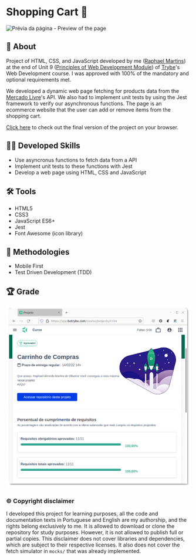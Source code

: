# Shopping Cart :shopping_cart:

![Prévia da página - Preview of the page](./preview.gif)

## :page_with_curl: About

Project of HTML, CSS, and JavaScript developed by me ([Raphael Martins](https://www.linkedin.com/in/raphaelameidamartins/)) at the end of Unit 9 ([Principles of Web Development Module](https://github.com/raphaelalmeidamartins/trybe_exercicios/tree/main/1_fundamentos-do-desv-web)) of [Trybe](https://www.betrybe.com)'s Web Development course. I was approved with 100% of the mandatory and optional requirements met.

We developed a dynamic web page fetching for products data from the [Mercado Livre](https://www.mercadolivre.com.br/)'s API. We also had to implement unit tests by using the Jest framework to verify our asynchronous functions. The page is an ecommerce website that the user can add or remove items from the shopping cart.

[Click here](https://raphaelalmeidamartins.github.io/shopping-cart/) to check out the final version of the project on your browser.

## :man_technologist: Developed Skills

* Use asyncronus functions to fetch data from a API
* Implement unit tests to these functions with Jest
* Develop a web page using HTML, CSS and JavaScript

## :hammer_and_wrench: Tools

* HTML5
* CSS3
* JavaScript ES6+
* Jest
* Font Awesome (icon library)

## :memo: Methodologies

* Mobile First
* Test Driven Development (TDD)

## :trophy: Grade

![My grade of the project - Minha nota no projeto](./nota.png)

### :copyright: Copyright disclaimer

I developed this project for learning purposes, all the code and documentation texts in Portuguese and English are my authorship, and the rights belong exclusively to me. It is allowed to download or clone the repository for study purposes. However, it is not allowed to publish full or partial copies. This disclaimer does not cover libraries and dependencies, which are subject to their respective licenses. It also does not cover the fetch simulator in `mocks/` that was already implemented.
